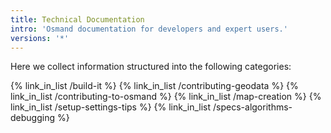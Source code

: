 ```yaml
---
title: Technical Documentation
intro: 'Osmand documentation for developers and expert users.'
versions: '*'
---
```

Here we collect information structured into the following categories: 

{% link_in_list /build-it %}
{% link_in_list /contributing-geodata %}
{% link_in_list /contributing-to-osmand %}
{% link_in_list /map-creation %}
{% link_in_list /setup-settings-tips %}
{% link_in_list /specs-algorithms-debugging %}

